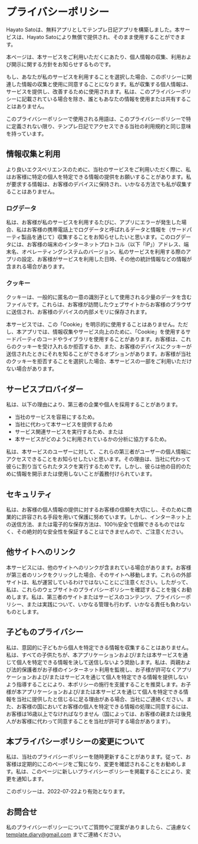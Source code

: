 # プライバシーポリシー

Hayato Satoは、無料アプリとしてテンプレ日記アプリを構築しました。本サービスは、Hayato Satoにより無償で提供され、そのまま使用することができます。

本ページは、本サービスをご利用いただくにあたり、個人情報の収集、利用および開示に関する方針をお知らせするものです。

もし、あなたが私のサービスを利用することを選択した場合、このポリシーに関連した情報の収集と使用に同意することになります。私が収集する個人情報は、サービスを提供し、改善するために使用されます。私は、このプライバシーポリシーに記載されている場合を除き、誰ともあなたの情報を使用または共有することはありません。

このプライバシーポリシーで使用される用語は、このプライバシーポリシーで特に定義されない限り、テンプレ日記でアクセスできる当社の利用規約と同じ意味を持っています。

## 情報収集と利用

より良いエクスペリエンスのために、当社のサービスをご利用いただく際に、私はお客様に特定の個人を特定できる情報の提供をお願いすることがあります。私が要求する情報は、お客様のデバイスに保持され、いかなる方法でも私が収集することはありません。

### ログデータ

私は、お客様が私のサービスを利用するたびに、アプリにエラーが発生した場合、私はお客様の携帯電話上でログデータと呼ばれるデータと情報を（サードパーティ製品を通じて）収集することをお知らせしたいと思います。このログデータには、お客様の端末のインターネットプロトコル（以下「IP」）アドレス、端末名、オペレーティングシステムのバージョン、私のサービスを利用する際のアプリの設定、お客様がサービスを利用した日時、その他の統計情報などの情報が含まれる場合があります。

### クッキー

クッキーは、一般的に匿名の一意の識別子として使用される少量のデータを含むファイルです。これらは、お客様が訪問したウェブサイトからお客様のブラウザに送信され、お客様のデバイスの内部メモリに保存されます。

本サービスでは、この「Cookie」を明示的に使用することはありません。ただし、本アプリでは、情報収集やサービス向上のために、「Cookie」を使用するサードパーティのコードやライブラリを使用することがあります。お客様は、これらのクッキーを受け入れるか拒否するか、また、お客様のデバイスにクッキーが送信されたときにそれを知ることができるオプションがあります。お客様が当社のクッキーを拒否することを選択した場合、本サービスの一部をご利用いただけない場合があります。

## サービスプロバイダー

私は、以下の理由により、第三者の企業や個人を採用することがあります。

* 当社のサービスを容易にするため。
* 当社に代わって本サービスを提供するため
* サービス関連サービスを実行するため、または
* 本サービスがどのように利用されているかの分析に協力するため。

私は、本サービスのユーザーに対して、これらの第三者がユーザーの個人情報にアクセスできることをお知らせしたいと思います。その理由は、当社に代わって彼らに割り当てられたタスクを実行するためです。しかし、彼らは他の目的のために情報を開示または使用しないことが義務付けられています。

## セキュリティ

私は、お客様の個人情報の提供に対するお客様の信頼を大切にし、そのために商業的に許容される手段を用いて保護に努めています。しかし、インターネット上の送信方法、または電子的な保存方法は、100％安全で信頼できるものではなく、その絶対的な安全性を保証することはできませんので、ご注意ください。

## 他サイトへのリンク

本サービスには、他のサイトへのリンクが含まれている場合があります。お客様が第三者のリンクをクリックした場合、そのサイトへ移動します。これらの外部サイトは、私が運営しているわけではないことにご注意ください。したがって、私は、これらのウェブサイトのプライバシーポリシーを確認することを強くお勧めします。私は、第三者のサイトまたはサービスのコンテンツ、プライバシーポリシー、または実践について、いかなる管理も行わず、いかなる責任も負わないものとします。

## 子どものプライバシー

私は、意図的に子どもから個人を特定できる情報を収集することはありません。私は、すべての子供たちが、本アプリケーションおよび/または本サービスを通じて個人を特定できる情報を決して送信しないよう奨励します。私は、両親および法的保護者がお子様のインターネット利用を監視し、お子様が許可なくアプリケーションおよび/またはサービスを通じて個人を特定できる情報を提供しないよう指導することにより、本ポリシーの施行を支援することを推奨します。お子様が本アプリケーションおよび/または本サービスを通じて個人を特定できる情報を当社に提供したと信じるに足る理由がある場合、当社にご連絡ください。また、お客様の国においてお客様の個人を特定できる情報の処理に同意するには、お客様は16歳以上でなければなりません（国によっては、お客様の親または後見人がお客様に代わって同意することを当社が許可する場合があります）。

## 本プライバシーポリシーの変更について

私は、当社のプライバシーポリシーを随時更新することがあります。従って、お客様は定期的にこのページをご覧になり、変更を確認されることをお勧めします。私は、このページに新しいプライバシーポリシーを掲載することにより、変更を通知します。

このポリシーは、2022-07-22より有効となります。

## お問合せ

私のプライバシーポリシーについてご質問やご提案がありましたら、ご遠慮なく template.diary@gmail.com までご連絡ください。
